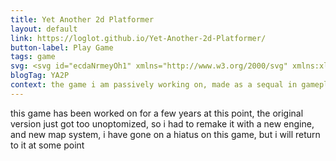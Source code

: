```yaml
---
title: Yet Another 2d Platformer
layout: default
link: https://loglot.github.io/Yet-Another-2d-Platformer/
button-label: Play Game
tags: game
svg: <svg id="ecdaNrmeyOh1" xmlns="http://www.w3.org/2000/svg" xmlns:xlink="http://www.w3.org/1999/xlink" viewBox="0 0 300 130" shape-rendering="geometricPrecision" text-rendering="geometricPrecision"><rect width="121.559298" height="261.770552" rx="60.78" ry="60.78" transform="matrix(.429112 0 0 0.429112 123.918723 12.796025)" fill="rgba(210,219,237,0)" stroke="#fff" stroke-width="15"/></svg>
blogTag: YA2P
context: the game i am passively working on, made as a sequal in gameplay to demo 0.4.
---
```

this game has been worked on for a few years at this point, the original version just got too unoptomized, so i had to remake it with a new engine, and new map system, i have gone on a hiatus on this game, but i will return to it at some point
